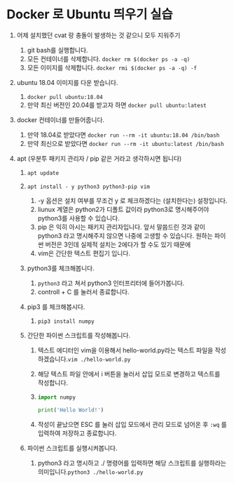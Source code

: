 # Docker 로 Ubuntu 띄우기 실습

1. 어제 설치했던 cvat 랑 충돌이 발생하는 것 같으니 모두 지워주기

   1. git bash를 실행합니다.
   2. 모든 컨테이너를 삭제합니다. `docker rm $(docker ps -a -q) `
   3. 모든 이미지를 삭제합니다. `docker rmi $(docker ps -a -q) -f`

2. ubuntu 18.04 이미지를 다운 받습니다.

   1. `docker pull ubuntu:18.04`
   2. 만약 최신 버전인 20.04를 받고자 하면 `docker pull ubuntu:latest`

3. docker 컨테이너를 만들어줍니다. 

   1. 만약 18.04로 받았다면 `docker run --rm -it ubuntu:18.04 /bin/bash`
   2. 만약 최신으로 받았다면 `docker run --rm -it ubuntu:latest /bin/bash`

4. apt (우분투 패키지 관리자 / pip 같은 거라고 생각하시면 됩니다)

   1. `apt update`

   2. `apt install - y python3 python3-pip vim`

      1. -y 옵션은 설치 여부를 무조건 y 로 체크하겠다는 (설치한다는) 설정입니다.
      2. liunux 계열은 python2가 디폴트 값이라 python3로 명시해주어야 python3를 사용할 수 있습니다.
      3. pip 은 익히 아시는 패키지 관리자입니다. 앞서 말씀드린 것과 같이 python3 라고 명시해주지 않으면 나중에 고생할 수 있습니다. 원하는 파이썬 버전은 3인데 실제적 설치는 2에다가 할 수도 있기 때문에
      4. vim은 간단한 텍스트 편집기 입니다. 

   3. python3를 체크해봅니다.

      1. `python3` 라고 쳐서  python3 인터프리터에 들어가봅니다.
      2. controll + C 를 눌러서 종료합니다.

   4. pip3 를 체크해봅시다.

      1. `pip3 install numpy`

   5. 간단한 파이썬 스크립트를 작성해봅니다.

      1. 텍스트 에디터인 vim을 이용해서 hello-world.py라는 텍스트 파일을 작성하겠습니다.`vim ./hello-world.py `

      2. 해당 텍스트 파일 안에서 i 버튼을 눌러서 삽입 모드로 변경하고 텍스트를 작성합니다.

      3. ```python
         import numpy
         
         print('Hello World!')
         ```

      4. 작성이 끝났으면 ESC 를 눌러 삽입 모드에서 관리 모드로 넘어온 후 `:wq` 를 입력하여 저장하고 종료합니다.

   6. 파이썬 스크립트를 실행시켜봅니다.

      1. python3 라고 명시하고 ./ 명령어를 입력하면 해당 스크립트를 실행하라는 의미입니다.`python3 ./hello-world.py`
